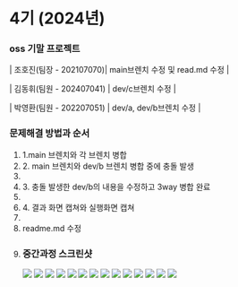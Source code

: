 # 4기 (2024년)

### oss 기말 프로젝트 
| 조호진(팀장 - 202107070)| main브렌치 수정 및 read.md 수정 |

| 김동휘(팀원 - 202407041) | dev/c브렌치 수정 |

| 박영환(팀원 - 202207051) | dev/a, dev/b브렌치 수정  |

### 문제해결 방법과 순서
<ol>
<li>1.main 브렌치와 각 브렌치 병합</li>
<li>2. main 브렌치와 dev/b 브렌치 병합 중에 충돌 발생<li>
<li>3. 충돌 발생한 dev/b의 내용을 수정하고 3way 병합 완료<li>
<li>4. 결과 화면 캡쳐와 실행화면 캡쳐<li>
<li>readme.md 수정<li>

### 중간과정 스크린샷
<img src = "images2/a1.png">
<img src = "images2/a2.png">
<img src = "images2/b1.png">
<img src = "images2/b2.png">
<img src = "images2/CPP_dive.png">
<img src = "images2/GB01.png">
<img src = "images2/GB02.png">
<img src = "images2/GB03.png">
<img src = "images2/스크린샷 2025-06-24 152901.png">
<img src = "images2/스크린샷 2025-06-24 153350.png">
<img src = "images2/스크린샷 2025-06-24 154056.png">
<img src = "images2/스크린샷 2025-06-24 155203.png">
<img src = "images2/스크린샷 2025-06-24 155605.png">
<img src = "images2/스크린샷 2025-06-24 155713.png">

